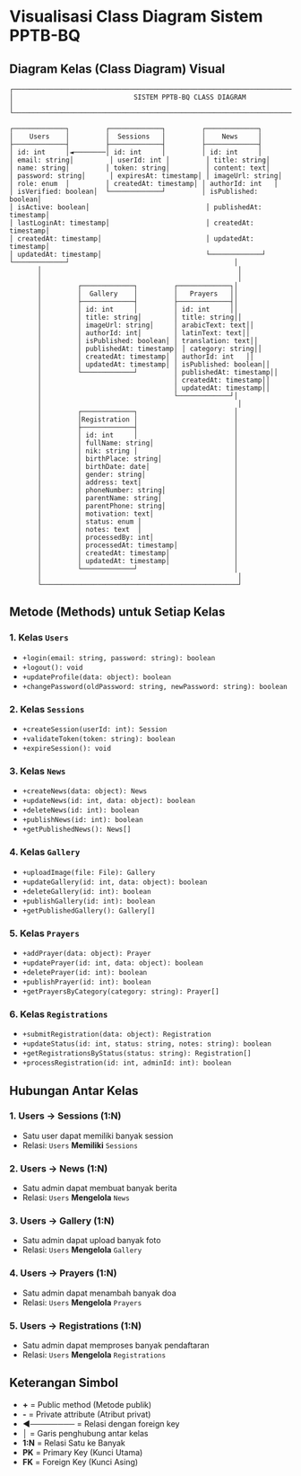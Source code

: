 # Visualisasi Class Diagram Sistem PPTB-BQ

## Diagram Kelas (Class Diagram) Visual

```
┌─────────────────────────────────────────────────────────────────────────────────────┐
│                              SISTEM PPTB-BQ CLASS DIAGRAM                          │
└─────────────────────────────────────────────────────────────────────────────────────┘

┌─────────────┐         ┌─────────────┐         ┌─────────────┐
│    Users    │         │  Sessions   │         │    News     │
├─────────────┤         ├─────────────┤         ├─────────────┤
│ id: int     │◄────────│ id: int     │         │ id: int     │
│ email: string│         │ userId: int │         │ title: string│
│ name: string│         │ token: string│         │ content: text│
│ password: string│      │ expiresAt: timestamp│ │ imageUrl: string│
│ role: enum  │         │ createdAt: timestamp│ │ authorId: int   │
│ isVerified: boolean│  └─────────────┘         │ isPublished: boolean│
│ isActive: boolean│                             │ publishedAt: timestamp│
│ lastLoginAt: timestamp│                        │ createdAt: timestamp│
│ createdAt: timestamp│                          │ updatedAt: timestamp│
│ updatedAt: timestamp│                          └─────────────┘
└─────────────┘                                         │
       │                                                 │
       │                                                 │
       │         ┌─────────────┐         ┌─────────────┐│
       │         │  Gallery    │         │   Prayers   ││
       │         ├─────────────┤         ├─────────────┤│
       │         │ id: int     │         │ id: int     ││
       │         │ title: string│        │ title: string││
       │         │ imageUrl: string│     │ arabicText: text││
       │         │ authorId: int│        │ latinText: text││
       │         │ isPublished: boolean│ │ translation: text││
       │         │ publishedAt: timestamp│ │ category: string││
       │         │ createdAt: timestamp│ │ authorId: int   ││
       │         │ updatedAt: timestamp│ │ isPublished: boolean││
       │         └─────────────┘         │ publishedAt: timestamp││
       │                                 │ createdAt: timestamp││
       │                                 │ updatedAt: timestamp││
       │                                 └─────────────┘│
       │                                                 │
       │         ┌─────────────┐                        │
       │         │Registration │                        │
       │         ├─────────────┤                        │
       │         │ id: int     │                        │
       │         │ fullName: string│                    │
       │         │ nik: string │                        │
       │         │ birthPlace: string│                  │
       │         │ birthDate: date│                     │
       │         │ gender: string│                      │
       │         │ address: text│                       │
       │         │ phoneNumber: string│                 │
       │         │ parentName: string│                  │
       │         │ parentPhone: string│                 │
       │         │ motivation: text│                    │
       │         │ status: enum │                       │
       │         │ notes: text  │                       │
       │         │ processedBy: int│                    │
       │         │ processedAt: timestamp│              │
       │         │ createdAt: timestamp│                │
       │         │ updatedAt: timestamp│                │
       │         └─────────────┘                        │
       │                                                 │
       └─────────────────────────────────────────────────┘
```

## Metode (Methods) untuk Setiap Kelas

### 1. **Kelas `Users`**

- `+login(email: string, password: string): boolean`
- `+logout(): void`
- `+updateProfile(data: object): boolean`
- `+changePassword(oldPassword: string, newPassword: string): boolean`

### 2. **Kelas `Sessions`**

- `+createSession(userId: int): Session`
- `+validateToken(token: string): boolean`
- `+expireSession(): void`

### 3. **Kelas `News`**

- `+createNews(data: object): News`
- `+updateNews(id: int, data: object): boolean`
- `+deleteNews(id: int): boolean`
- `+publishNews(id: int): boolean`
- `+getPublishedNews(): News[]`

### 4. **Kelas `Gallery`**

- `+uploadImage(file: File): Gallery`
- `+updateGallery(id: int, data: object): boolean`
- `+deleteGallery(id: int): boolean`
- `+publishGallery(id: int): boolean`
- `+getPublishedGallery(): Gallery[]`

### 5. **Kelas `Prayers`**

- `+addPrayer(data: object): Prayer`
- `+updatePrayer(id: int, data: object): boolean`
- `+deletePrayer(id: int): boolean`
- `+publishPrayer(id: int): boolean`
- `+getPrayersByCategory(category: string): Prayer[]`

### 6. **Kelas `Registrations`**

- `+submitRegistration(data: object): Registration`
- `+updateStatus(id: int, status: string, notes: string): boolean`
- `+getRegistrationsByStatus(status: string): Registration[]`
- `+processRegistration(id: int, adminId: int): boolean`

## Hubungan Antar Kelas

### 1. **Users → Sessions** (1:N)

- Satu user dapat memiliki banyak session
- Relasi: `Users` **Memiliki** `Sessions`

### 2. **Users → News** (1:N)

- Satu admin dapat membuat banyak berita
- Relasi: `Users` **Mengelola** `News`

### 3. **Users → Gallery** (1:N)

- Satu admin dapat upload banyak foto
- Relasi: `Users` **Mengelola** `Gallery`

### 4. **Users → Prayers** (1:N)

- Satu admin dapat menambah banyak doa
- Relasi: `Users` **Mengelola** `Prayers`

### 5. **Users → Registrations** (1:N)

- Satu admin dapat memproses banyak pendaftaran
- Relasi: `Users` **Mengelola** `Registrations`

## Keterangan Simbol

- **+** = Public method (Metode publik)
- **-** = Private attribute (Atribut privat)
- **◄────────** = Relasi dengan foreign key
- **│** = Garis penghubung antar kelas
- **1:N** = Relasi Satu ke Banyak
- **PK** = Primary Key (Kunci Utama)
- **FK** = Foreign Key (Kunci Asing)
